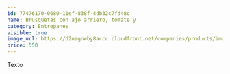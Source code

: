```yaml
---
id: 77476170-0680-11ef-838f-4db32c7fd48c
name: Brusquetas con ajo arriero, tomate y
category: Entrepanes
visible: true
image_url: https://d2nagnwby8accc.cloudfront.net/companies/products/images/800/b8e8998f-632d-418a-b565-12344f85e3ea.jpg
price: 550
---
```


Texto
